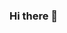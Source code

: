 ### Hi there 👋

<!--
**agentpx/agentpx** Where am I? Who am I? Am I? I?

Here are some ideas to get you started:

- 🔭 I’m currently working on ... wawhub
- 🌱 I’m currently learning ... kubernetes
- 👯 I’m looking to collaborate on ... nodejs
- 🤔 I’m looking for help with ... docker
- 💬 Ask me about ... anything
- 📫 How to reach me: ... wawlab.net
- 😄 Pronouns: ... He
- ⚡ Fun fact: ... Pinoy
-->
